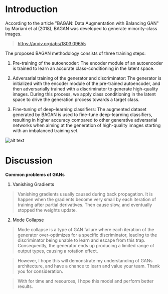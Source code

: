 # Introduction
According to the article "BAGAN: Data Augmentation with Balancing GAN" by Mariani et al (2018), BAGAN was developed to generate minority-class images.

> https://arxiv.org/abs/1803.09655

The proposed BAGAN methodology consists of three training steps: 

1. Pre-training of the autoencoder: The encoder module of an autoencoder is trained to learn an accurate class-conditioning in the latent space.

2. Adversarial training of the generator and discriminator: The generator is initialized with the encoder module of the pre-trained autoencoder, and then adversarially trained with a discriminator to generate high-quality images. During this process, we apply class conditioning in the latent space to drive the generation process towards a target class.

3. Fine-tuning of deep-learning classifiers: The augmented dataset generated by BAGAN is used to fine-tune deep-learning classifiers, resulting in higher accuracy compared to other generative adversarial networks when aiming at the generation of high-quality images starting with an imbalanced training set.

![alt text](./training_demo.gif)

# Discussion

**Common problems of GANs**

1.   Vanishing Gradients
> Vanishing gradients usually caused during back propagation. It is happen when the gradients become very small by each iteration of training after partial derivatives. Then cause slow, and eventually stopped the weights update.

2.   Mode Collapse
> Mode collapse is a type of GAN failure where each iteration of the generator over-optimizes for a specific discriminator, leading to the discriminator being unable to learn and escape from this trap. Consequently, the generator ends up producing a limited range of output types, causing a rotation effect.

> However, I hope this will demonstrate my understanding of GANs architecture, and have a chance to learn and value your team. Thank you for consideration.

> With for time and resources, I hope this model and perform better results.
